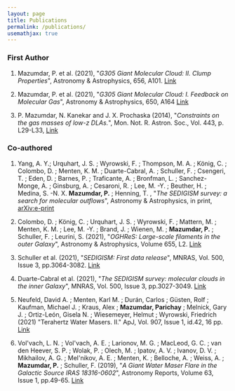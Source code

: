 ```yaml
---
layout: page
title: Publications
permalink: /publications/
usemathjax: true
---
```


### First Author

1. Mazumdar, P. et al. (2021), "_G305 Giant Molecular Cloud: II. Clump Properties_", Astronomy & Astrophysics, 656, A101.  <a href="https://doi.org/10.1051/0004-6361/202142036"> Link </a> 

2. Mazumdar, P. et al. (2021), "_G305 Giant Molecular Cloud: I. Feedback on Molecular Gas_", Astronomy & Astrophysics, 650, A164 <a href="https://doi.org/10.1051/0004-6361/202040205"> Link </a>

3. P. Mazumdar, N. Kanekar and J. X. Prochaska (2014), "_Constraints on the gas masses of low-z DLAs._", Mon. Not. R. Astron. Soc., Vol. 443, p. L29-L33, <a href="https://doi.org/10.1093/mnrasl/slu070"> Link </a>

### Co-authored

1. Yang, A. Y.; Urquhart, J. S. ; Wyrowski, F. ; Thompson, M. A. ; König, C. ; Colombo, D. ; Menten, K. M. ; Duarte-Cabral, A. ; Schuller, F. ; Csengeri, T. ; Eden, D. ; Barnes, P. ; Traficante, A. ; Bronfman, L. ; Sanchez-Monge, A. ; Ginsburg, A. ; Cesaroni, R. ; Lee, M. -Y. ; Beuther, H. ; Medina, S. -N. X. __Mazumdar, P.__ ; Henning, T. , "_The SEDIGISM survey: a search for molecular outflows_", Astronomy & Astrophysics, in print, <a href="https://ui.adsabs.harvard.edu/abs/2021arXiv211110850Y/abstract"> arXiv:e-print </a>

2. Colombo, D. ; König, C. ; Urquhart, J. S. ; Wyrowski, F. ; Mattern, M. ; Menten, K. M. ; Lee, M. -Y. ; Brand, J. ; Wienen, M. ; __Mazumdar, P.__ ; Schuller, F. ; Leurini, S. (2021), "_OGHReS: Large-scale filaments in the outer Galaxy_", Astronomy & Astrophysics, Volume 655, L2.  <a href="https://ui.adsabs.harvard.edu/abs/2021A%26A...655L...2C/abstract"> Link </a>
 
3. Schuller et al. (2021),  "_SEDIGISM: First data release_", MNRAS, Vol. 500, Issue 3, pp.3064-3082. <a href="https://ui.adsabs.harvard.edu/abs/2021MNRAS.500.3064S/abstract"> Link </a>

4. Duarte-Cabral et al. (2021),  "_The SEDIGISM survey: molecular clouds in the inner Galaxy_", MNRAS, Vol. 500, Issue 3, pp.3027-3049. <a href="https://ui.adsabs.harvard.edu/abs/2021MNRAS.500.3027D/abstract"> Link </a>

5. Neufeld, David A. ; Menten, Karl M. ; Durán, Carlos ; Güsten, Rolf ; Kaufman, Michael J. ; Kraus, Alex ; __Mazumdar, Parichay__ ; Melnick, Gary J. ; Ortiz-León, Gisela N. ; Wiesemeyer, Helmut ; Wyrowski, Friedrich (2021) "Terahertz Water Masers. II." ApJ, Vol. 907, Issue 1, id.42, 16 pp. <a href="https://ui.adsabs.harvard.edu/abs/2021ApJ...907...42N/abstract"> Link </a>

6.  Vol'vach, L. N. ; Vol'vach, A. E. ; Larionov, M. G. ; MacLeod, G. C. ; van den Heever, S. P. ; Wolak, P. ; Olech, M. ; Ipatov, A. V. ; Ivanov, D. V. ; Mikhailov, A. G. ; Mel'nikov, A. E. ; Menten, K. ; Belloche, A. ; Weiss, A. ; __Mazumdar, P.__ ; Schuller, F. (2019), "_A Giant Water Maser Flare in the Galactic Source IRAS 18316-0602_", Astronomy Reports, Volume 63, Issue 1, pp.49-65. <a href="https://ui.adsabs.harvard.edu/abs/2019ARep...63...49V/abstract"> Link </a>
